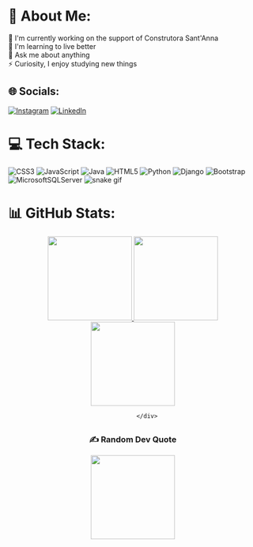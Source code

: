 # 💫 About Me:

🔭 I'm currently working on the support of Construtora Sant'Anna<br>
🌱 I'm learning to live better<br>
💬 Ask me about anything<br>
⚡ Curiosity, I enjoy studying new things

## 🌐 Socials:
[![Instagram](https://img.shields.io/badge/Instagram-%23E4405F.svg?logo=Instagram&logoColor=white)](https://www.instagram.com/caua.henriquevs/) 
[![LinkedIn](https://img.shields.io/badge/LinkedIn-%230077B5.svg?logo=linkedin&logoColor=white)](https://www.linkedin.com/in/caua-henrique/) 

# 💻 Tech Stack:
![CSS3](https://img.shields.io/badge/css3-%231572B6.svg?style=for-the-badge&logo=css3&logoColor=white) 
![JavaScript](https://img.shields.io/badge/javascript-%23323330.svg?style=for-the-badge&logo=javascript&logoColor=%23F7DF1E) 
![Java](https://img.shields.io/badge/java-%23ED8B00.svg?style=for-the-badge&logo=java&logoColor=white) 
![HTML5](https://img.shields.io/badge/html5-%23E34F26.svg?style=for-the-badge&logo=html5&logoColor=white) 
![Python](https://img.shields.io/badge/python-3670A0?style=for-the-badge&logo=python&logoColor=ffdd54) 
![Django](https://img.shields.io/badge/django-%23092E20.svg?style=for-the-badge&logo=django&logoColor=white) 
![Bootstrap](https://img.shields.io/badge/bootstrap-%23563D7C.svg?style=for-the-badge&logo=bootstrap&logoColor=white)  
![MicrosoftSQLServer](https://img.shields.io/badge/Microsoft%20SQL%20Sever-CC2927?style=for-the-badge&logo=microsoft%20sql%20server&logoColor=white) 
![snake gif](https://github.com/CauaHvS/CauaHvS/blob/output/github-contribution-grid-snake.gif)

# 📊 GitHub Stats:

<div align="center">
                <a href="https://github.com/CauaHvS">
                    <img height="170em" src="https://github-readme-stats.vercel.app/api?username=CauaHvS&theme=tokyonight&hide_border=false&include_all_commits=false&count_private=false" />
                    <img height="170em" src="https://github-readme-streak-stats.herokuapp.com/?user=CauaHvS&theme=tokyonight&hide_border=false" />
                    <img height="170em" src="https://github-readme-stats.vercel.app/api/top-langs/?username=CauaHvS&theme=tokyonight&hide_border=false&include_all_commits=false&count_private=false&layout=compact" />
                </a>
  
            </div>
            
##

  

 

### ✍️ Random Dev Quote

<div align="center">
  <img height="170em" src="https://quotes-github-readme.vercel.app/api?type=horizontal&theme=radical" />
</div>


